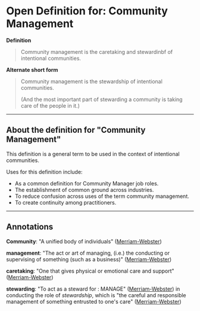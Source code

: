 <!---
Definition: Community Management
Author(s): Karsten Wade @quaid;
Updated: 2023-10-30
Version: 0.1.0 beta
Status: Draft
--->
# Open Definition for: Community Management

__Definition__

> Community management is the caretaking and stewardinbf of intentional communities.

__Alternate short form__

> Community management is the stewardship of intentional communities.
>
> (And the most important part of stewarding a community is taking care of the people in it.)

___
## About the definition for "Community Management"

This definition is a general term to be used in the context of intentional communities.

Uses for this definition include:

- As a common definition for Community Manager job roles.
- The establishment of common ground across industries.
- To reduce confusion across uses of the term community management.
- To create continuity among practitioners.
___

## Annotations

__Community__:  "A unified body of individuals" ([Merriam-Webster](https://www.merriam-webster.com/dictionary/community))

__management__: "The act or art of managing, (i.e.) the conducting or supervising of something (such as a business)" ([Merriam-Webster](https://www.merriam-webster.com/dictionary/management))

__caretaking__:  "One that gives physical or emotional care and support" ([Merriam-Webster](https://www.merriam-webster.com/dictionary/caretaking))

__stewarding__:  "To act as a steward for : MANAGE" ([Merriam-Webster](https://www.merriam-webster.com/dictionary/stewarding#dictionary-entry-2)) in conducting the role of _stewardship_, which is "the careful and responsible management of something entrusted to one's care" ([Merriam-Webster](https://www.merriam-webster.com/dictionary/stewardship))


